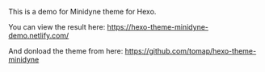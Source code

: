 This is a demo for Minidyne theme for Hexo.

You can view the result here: https://hexo-theme-minidyne-demo.netlify.com/

And donload the theme from here: https://github.com/tomap/hexo-theme-minidyne